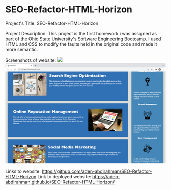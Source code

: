 # SEO-Refactor-HTML-Horizon

Project's Title: SEO-Refactor-HTML-Horizon

Project Description: This project is the first homework i was assigned as part of the Ohio State University's Software Engineering Bootcamp. I used HTML and CSS to modify the faults held in the original code and made it more semantic.

Screenshots of website:
![](images/Screenshot1.png)
![](images/Screenshot2.png)

Links to website: https://github.com/aden-abdirahman/SEO-Refactor-HTML-Horizon
Link to deployed website: https://aden-abdirahman.github.io/SEO-Refactor-HTML-Horizon/
